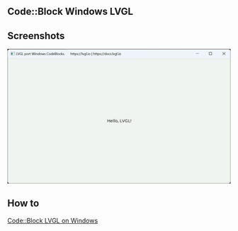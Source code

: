 Code::Block Windows LVGL
---

## Screenshots

![Label](Screenshots/label.png)

## How to

[Code::Block LVGL on Windows](https://2024.iosdevlog.com/codeblock-lvgl-on-windows)
